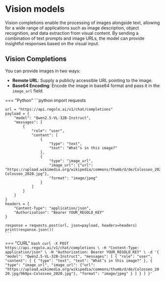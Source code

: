 # Vision models

Vision completions enable the processing of images alongside text, allowing for a wide range of applications such as image description, object recognition, and data extraction from visual content. By sending a combination of text prompts and image URLs, the model can provide insightful responses based on the visual input.

## Vision Completions

You can provide images in two ways:

* **Remote URL**: Supply a publicly accessible URL pointing to the image.
* **Base64 Encoding**: Encode the image in base64 format and pass it in the `image_url` field.

=== "Python"
    ```python
    import requests

    url = "https://api.regolo.ai/v1/chat/completions"
    payload = {
        "model": "Qwen2.5-VL-32B-Instruct",
        "messages": [
            {
                "role": "user",
                "content": [
                    {
                        "type": "text",
                        "text": "What’s in this image?"
                    },
                    {
                        "type": "image_url",
                        "image_url": {"url": "https://upload.wikimedia.org/wikipedia/commons/thumb/d/de/Colosseo_2020.jpg/960px-Colosseo_2020.jpg"},
                        "format": "image/jpeg"
                    }
                ]
            }
        ]
    }
    headers = {
        "Content-Type": "application/json",
        "Authorization": "Bearer YOUR_REGOLO_KEY"
    }

    response = requests.post(url, json=payload, headers=headers)
    print(response.json())
    ```

=== "CURL"
    ```bash
    curl -X POST https://api.regolo.ai/v1/chat/completions \
    -H "Content-Type: application/json" \
    -H "Authorization: Bearer YOUR_REGOLO_KEY" \
    -d '{
        "model": "Qwen2.5-VL-32B-Instruct",
        "messages": [
            {
                "role": "user",
                "content": [
                    {
                        "type": "text",
                        "text": "What’s in this image?"
                    },
                    {
                        "type": "image_url",
                        "image_url": {"url": "https://upload.wikimedia.org/wikipedia/commons/thumb/d/de/Colosseo_2020.jpg/960px-Colosseo_2020.jpg"},
                        "format": "image/jpeg"
                    }
                ]
            }
        ]
    }'
    ```

